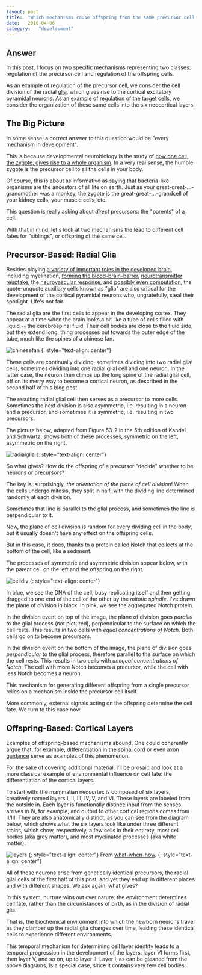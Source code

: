 ```yaml
---
layout: post
title:	"Which mechanisms cause offspring from the same precursor cell to take on different cell fates?"
date:	2016-04-06
category:	"development"
---
```

## Answer

In this post, I focus on two specific mechanisms
representing two classes:
regulation of the precursor cell
and regulation of the offspring cells.

As an example of regulation of the precursor cell,
we consider the cell division of the radial
[glia]({{site.baseurl}}/68),
which gives rise to the cortical excitatory pyramidal neurons.
As an example of regulation of the target cells,
we consider the organization of these same cells into
the six neocortical layers.

## The Big Picture

In some sense, a correct answer to this question
would be
"every mechanism in development".

This is because developmental neurobiology is the study of
[how one cell, the zygote, gives rise to a whole organism](/32).
In a very real sense, the humble zygote is the precursor cell
to all the cells in your body.

Of course, this is about as informative as saying that
bacteria-like organisms are the ancestors
of all life on earth.
Just as your great-great-...-grandmother was a monkey,
the zygote is the great-great-...-grandcell of
your kidney cells, your muscle cells, etc.

This question is really asking about *direct* precursors:
the "parents" of a cell.

With that in mind, let's look at two mechanisms
the lead to different cell fates for "siblings",
or offspring of the same cell.

## Precursor-Based: Radial Glia

Besides playing
[a variety of important roles in the developed brain](/68),
including myelination,
[forming the blood-brain-barrer]({{site.baseurl}}/70),
[neurotransmitter reuptake]({{site.baseurl}}/28),
the [neurovascular response]({{site.baseurl}}/83),
and
[possibly even computation]({{site.baseurl}}/68),
the quote-unquote auxiliary cells
known as "glia"
are also critical for the development of
the cortical pyramidal neurons
who, ungratefully, steal their spotlight.
Life's not fair.

The radial glia are the first cells to appear
in the developing cortex.
They appear at a time when the brain looks a bit like
a tube of cells filled with liquid --
the cerebrospinal fluid.
Their cell bodies are close to the fluid side,
but they extend long, thing processes out
towards the outer edge of the tube,
much like the spines of a chinese fan.

![chinesefan]
{: style="text-align: center"}

These cells are continually dividing,
sometimes dividing into two radial glial cells,
sometimes dividing into one radial glial cell and one neuron.
In the latter case, the neuron then climbs up the
long spine of the radial glial cell,
off on its merry way to become a cortical neuron,
as described in the second half of this blog post.

The resulting radial glial cell then serves as a precursor
to more cells. Sometimes the next division is also
asymmetric, i.e. resulting in a neuron and a precursor,
and sometimes it is symmetric, i.e. resulting in two precursors.

The picture below, adapted from Figure 53-2 in the 5th edition
of Kandel and Schwartz,
shows both of these processes, symmetric on the left,
asymmetric on the right.

![radialglia]
{: style="text-align: center"}

So what gives?
How do the offspring of a precursor "decide"
whether to be neurons or precursors?

The key is, surprisingly,
*the orientation of the plane of cell division*!
When the cells undergo mitosis,
they split in half, with the dividing line
determined randomly at each division.

Sometimes that line is parallel to the glial process,
and sometimes the line is perpendicular to it.

Now, the plane of cell division is random for every
dividing cell in the body, but it usually doesn't
have any effect on the offspring cells.

But in this case, it does, thanks to a protein
called Notch that collects at the bottom of the cell,
like a sediment.

The processes of symmetric and asymmetric division appear
below, with the parent cell on the left and the offspring
on the right.

![celldiv]
{: style="text-align: center"}

In blue, we see the DNA of the cell, busy replicating itself
and then getting dragged to one end of the cell or the other
by the *mitotic spindle*.
I've drawn the plane of division in black.
In pink, we see the aggregated Notch protein.

In the division event on top of the image,
the plane of division goes *parallel* to the glial process
(not pictured),
perpendicular to the surface on which the cell rests.
This results in two cells with *equal concentrations of Notch*.
Both cells go on to become precursors.

In the division event on the bottom of the image,
the plane of division goes *perpendicular* to the glial process,
therefore parallel to the surface on which the cell rests.
This results in two cells with *unequal concentrations of Notch*.
The cell with more Notch becomes a precursor,
while the cell with less Notch becomes a neuron.

This mechanism for generating different offspring
from a single precursor relies on a mechanism
inside the precursor cell itself.

More commonly, external signals acting
on the offspring determine the cell fate.
We turn to this case now.

## Offspring-Based: Cortical Layers

Examples of offspring-based mechanisms abound.
One could coherently argue that, for example,
[differentiation in the spinal cord]({{site.baseurl}}/32)
or even
[axon guidance]({{site.baseurl}}/34)
serve as examples of this phenomenon.

For the sake of covering additional material,
I'll be prosaic and look at a more classical
example of environmental influence on cell fate:
the differentiation of the cortical layers.

To start with:
the mammalian neocortex is composed of six layers,
creatively named layers I, II, III, IV, V, and VI.
These layers are labeled from the outside in.
Each layer is functionally distinct:
input from the senses arrives in IV,
for example,
and output to other cortical regions comes from II/III.
They are also anatomically distinct,
as you can see from the diagram below,
which shows what the six layers look like
under three different stains,
which show, respectively,
a few cells in their entirety,
most cell bodies (aka grey matter),
and most myelinated processes (aka white matter).

![layers]
{: style="text-align: center"}
From [what-when-how](http://what-when-how.com/neuroscience/the-thalamus-and-cerebral-cortex-integrative-systems-part-1/).
{: style="text-align: center"}


All of these neurons arise from genetically identical
precursors, the radial glial cells of the first half of this post,
and yet they end up in different places and with different shapes.
We ask again: what gives?

In this system, nurture wins out over nature:
the environment determines cell fate, rather than
the circumstances of birth, as in the division of radial glia.

That is, the biochemical environment into which
the newborn neurons travel as they clamber up the radial glia
changes over time, leading these identical cells to
experience different environments.

This temporal mechanism for determining cell layer identity
leads to a temporal progression in the development of the layers:
layer VI forms first, then layer V, and so on,
up to layer II.
Layer I, as can be gleaned from the above diagrams,
is a special case, since it contains very few cell bodies.

[chinesefan]: {{site.imgurl}}/chinesefan.jpg
[radialglia]: {{site.imgurl}}/radialglia.jpg
[celldiv]: {{site.imgurl}}/celldiv.png
[layers]: {{site.imgurl}}/layers.jpg
